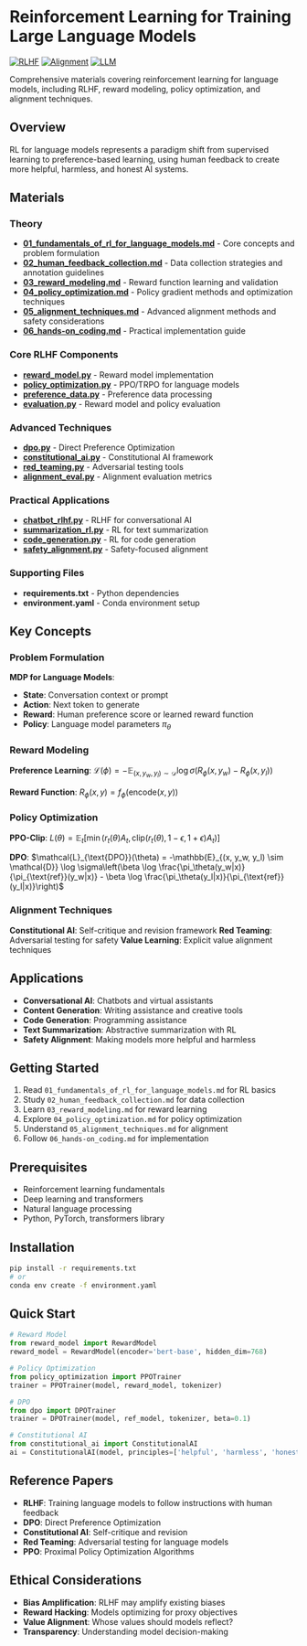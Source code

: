 # Reinforcement Learning for Training Large Language Models

[![RLHF](https://img.shields.io/badge/RLHF-Reinforcement%20Learning%20from%20Human%20Feedback-blue.svg)](https://en.wikipedia.org/wiki/Reinforcement_learning_from_human_feedback)
[![Alignment](https://img.shields.io/badge/Alignment-AI%20Alignment-green.svg)](https://en.wikipedia.org/wiki/AI_alignment)
[![LLM](https://img.shields.io/badge/LLM-Large%20Language%20Models-purple.svg)](https://en.wikipedia.org/wiki/Large_language_model)

Comprehensive materials covering reinforcement learning for language models, including RLHF, reward modeling, policy optimization, and alignment techniques.

## Overview

RL for language models represents a paradigm shift from supervised learning to preference-based learning, using human feedback to create more helpful, harmless, and honest AI systems.

## Materials

### Theory
- **[01_fundamentals_of_rl_for_language_models.md](01_fundamentals_of_rl_for_language_models.md)** - Core concepts and problem formulation
- **[02_human_feedback_collection.md](02_human_feedback_collection.md)** - Data collection strategies and annotation guidelines
- **[03_reward_modeling.md](03_reward_modeling.md)** - Reward function learning and validation
- **[04_policy_optimization.md](04_policy_optimization.md)** - Policy gradient methods and optimization techniques
- **[05_alignment_techniques.md](05_alignment_techniques.md)** - Advanced alignment methods and safety considerations
- **[06_hands-on_coding.md](06_hands-on_coding.md)** - Practical implementation guide

### Core RLHF Components
- **[reward_model.py](reward_model.py)** - Reward model implementation
- **[policy_optimization.py](policy_optimization.py)** - PPO/TRPO for language models
- **[preference_data.py](preference_data.py)** - Preference data processing
- **[evaluation.py](evaluation.py)** - Reward model and policy evaluation

### Advanced Techniques
- **[dpo.py](dpo.py)** - Direct Preference Optimization
- **[constitutional_ai.py](constitutional_ai.py)** - Constitutional AI framework
- **[red_teaming.py](red_teaming.py)** - Adversarial testing tools
- **[alignment_eval.py](alignment_eval.py)** - Alignment evaluation metrics

### Practical Applications
- **[chatbot_rlhf.py](chatbot_rlhf.py)** - RLHF for conversational AI
- **[summarization_rl.py](summarization_rl.py)** - RL for text summarization
- **[code_generation.py](code_generation.py)** - RL for code generation
- **[safety_alignment.py](safety_alignment.py)** - Safety-focused alignment

### Supporting Files
- **requirements.txt** - Python dependencies
- **environment.yaml** - Conda environment setup

## Key Concepts

### Problem Formulation
**MDP for Language Models**:
- **State**: Conversation context or prompt
- **Action**: Next token to generate
- **Reward**: Human preference score or learned reward function
- **Policy**: Language model parameters $\pi_\theta$

### Reward Modeling
**Preference Learning**: $\mathcal{L}(\phi) = -\mathbb{E}_{(x, y_w, y_l) \sim \mathcal{D}} \log \sigma(R_\phi(x, y_w) - R_\phi(x, y_l))$

**Reward Function**: $R_\phi(x, y) = f_\phi(\text{encode}(x, y))$

### Policy Optimization
**PPO-Clip**: $L(\theta) = \mathbb{E}_t \left[\min\left(r_t(\theta) A_t, \text{clip}(r_t(\theta), 1-\epsilon, 1+\epsilon) A_t\right)\right]$

**DPO**: $\mathcal{L}_{\text{DPO}}(\theta) = -\mathbb{E}_{(x, y_w, y_l) \sim \mathcal{D}} \log \sigma\left(\beta \log \frac{\pi_\theta(y_w|x)}{\pi_{\text{ref}}(y_w|x)} - \beta \log \frac{\pi_\theta(y_l|x)}{\pi_{\text{ref}}(y_l|x)}\right)$

### Alignment Techniques
**Constitutional AI**: Self-critique and revision framework
**Red Teaming**: Adversarial testing for safety
**Value Learning**: Explicit value alignment techniques

## Applications

- **Conversational AI**: Chatbots and virtual assistants
- **Content Generation**: Writing assistance and creative tools
- **Code Generation**: Programming assistance
- **Text Summarization**: Abstractive summarization with RL
- **Safety Alignment**: Making models more helpful and harmless

## Getting Started

1. Read `01_fundamentals_of_rl_for_language_models.md` for RL basics
2. Study `02_human_feedback_collection.md` for data collection
3. Learn `03_reward_modeling.md` for reward learning
4. Explore `04_policy_optimization.md` for policy optimization
5. Understand `05_alignment_techniques.md` for alignment
6. Follow `06_hands-on_coding.md` for implementation

## Prerequisites

- Reinforcement learning fundamentals
- Deep learning and transformers
- Natural language processing
- Python, PyTorch, transformers library

## Installation

```bash
pip install -r requirements.txt
# or
conda env create -f environment.yaml
```

## Quick Start

```python
# Reward Model
from reward_model import RewardModel
reward_model = RewardModel(encoder='bert-base', hidden_dim=768)

# Policy Optimization
from policy_optimization import PPOTrainer
trainer = PPOTrainer(model, reward_model, tokenizer)

# DPO
from dpo import DPOTrainer
trainer = DPOTrainer(model, ref_model, tokenizer, beta=0.1)

# Constitutional AI
from constitutional_ai import ConstitutionalAI
ai = ConstitutionalAI(model, principles=['helpful', 'harmless', 'honest'])
```

## Reference Papers

- **RLHF**: Training language models to follow instructions with human feedback
- **DPO**: Direct Preference Optimization
- **Constitutional AI**: Self-critique and revision
- **Red Teaming**: Adversarial testing for language models
- **PPO**: Proximal Policy Optimization Algorithms

## Ethical Considerations

- **Bias Amplification**: RLHF may amplify existing biases
- **Reward Hacking**: Models optimizing for proxy objectives
- **Value Alignment**: Whose values should models reflect?
- **Transparency**: Understanding model decision-making 